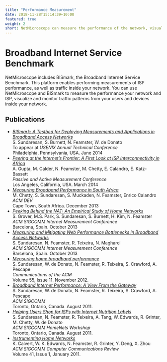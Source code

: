 ```yaml
---
title: "Performance Measurement"
date: 2018-11-28T15:14:39+10:00
featured: true
weight: 2
short: NetMicroscope can measure the performance of the network, visualize and monitor traffic patterns from your users and devices inside your network.
---
```


# Broadband Internet Service Benchmark

NetMicroscope includes BISmark, the Broadband Internet Service Benchmark. This
platform enables performing measurements of ISP performance, as well as traffic
inside your network. You can use NetMicroscope and BISmark to measure the
performance your network and ISP, visualize and monitor traffic patterns from
your users and devices inside your network.

## Publications

<ul>
    <li>
    <em><a href="https://www.dropbox.com/s/sjun9cplnf1dyui/bismark-atc2014.pdf">BISmark: A Testbed for Deploying Measurements and Applications in Broadband Access Networks</a></em><br/>
    S. Sundaresan, S. Burnett, N. Feamster, W. de Donato<br/>
    To appear at <em>USENIX Annual Technical Conference</em><br/>
    Philadelphia, Pennsylvania, USA. June 2014
    </li>
    <li>
    <em><a href="http://www.cc.gatech.edu/~agupta80/pdfs/pam14.pdf">
            Peering at the Internet’s Frontier: A First Look at ISP Interconnectivity in Africa</a></em><br/>
    A. Gupta, M. Calder, N. Feamster, M. Chetty, E. Calandro, E. Katz-Bassett<br/>
    <em>Passive and Active Measurement Conference</em><br/>
    Los Angeles, California, USA. March 2014
    </li>
    <li>
    <em><a href="http://www.cs.uwc.ac.za/~dev4/papers/a01-chetty.pdf">
            Measuring Broadband Performance in South Africa</a></em><br/>
    M. Chetty, S. Sundaresan, S. Muckaden, N. Feamster, Enrico Calandro<br/>
    <em>ACM DEV</em><br/>
    Cape Town, South Africa. December 2013
    </li>
    <li><em><a
    href="http://conferences.sigcomm.org/imc/2013/papers/imc061-groverA.pdf">
    Peeking Behind the NAT: An Empirical Study of Home Networks</a></em>
    </br> S. Grover, M.S. Park, S. Sundaresan, S. Burnett, H. Kim, N. Feamster<br />
    <em> ACM SIGCOMM Internet Measurement Conference</em><br /> Barcelona, Spain. 
    October 2013 </li>
    <li><em><a
    href="http://conferences.sigcomm.org/imc/2013/papers/imc120-sundaresanA.pdf">
    Measuring and Mitigating Web Performance Bottlenecks in Broadband Access 
    Networks</a></em>
    </br> S. Sundaresan, N. Feamster, R. Teixeira, N. Magharei<br />
    <em> ACM SIGCOMM Internet Measurement Conference</em><br /> Barcelona, Spain. 
    October 2013 </li>
    <li><em><a
    href="http://hal.upmc.fr/docs/00/83/50/36/PDF/paper.pdf">
    Measuring home broadband performance</a></em>
    </br>S.  Sundaresan, W. de Donato, N. Feamster, R. Teixeira, S.
    Crawford, A. Pescape<br /><em>Communications of the ACM</em><br /> Volume 55,
    Issue 11.  November 2012.</li>
    <li><em><a
    href="http://conferences.sigcomm.org/sigcomm/2011/papers/sigcomm/p134.pdf">
    Broadband Internet Performance: A View From the Gateway</a></em>
    </br>S.  Sundaresan, W. de Donato, N. Feamster, R. Teixeira, S.
    Crawford, A. Pescape<br /><em>ACM SIGCOMM</em><br /> Toronto, Ontario,
    Canada.  August 2011.</li>
    <li><em><a
    href="http://conferences.sigcomm.org/sigcomm/2011/papers/homenets/p13.pdf">
    Helping Users Shop for ISPs with Internet Nutrition Labels</a></em>
    <br />S. Sundaresan, N. Feamster, R. Teixeira, A. Tang, W.
    Edwards, R. Grinter, M. Chetty, W. de Donato<br /><em>ACM SIGCOMM
    HomeNets Workshop</em><br />Toronto, Ontario, Canada.  August 2011.
    </li>
    <li><em><a
    href="http://www.sigcomm.org/sites/default/files/ccr/papers/2011/January/1925861-1925875.pdf">
    Instrumenting Home Networks</a></em><br /> K. Calvert, W. K.  Edwards,
    N. Feamster, R. Grinter, Y. Deng, X. Zhou<br /> <em>ACM SIGCOMM
    Computer Communications Review</em><br /> Volume 41, Issue 1, January
    2011.</li>
</ul>
